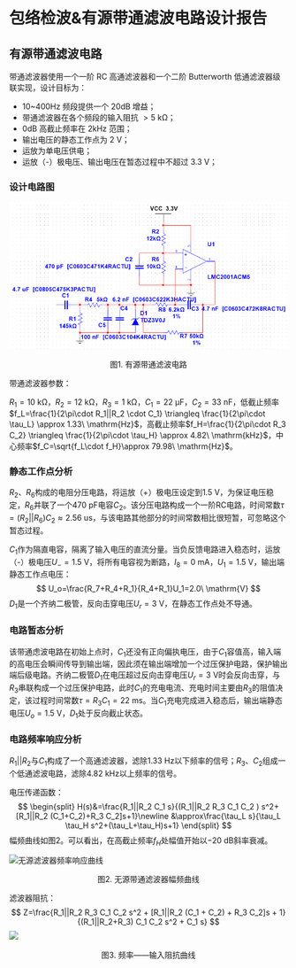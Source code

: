 # 包络检波&有源带通滤波电路设计报告

## 有源带通滤波电路

带通滤波器使用一个一阶 RC 高通滤波器和一个二阶 Butterworth 低通滤波器级联实现，设计目标为：

- 10~400Hz 频段提供一个 20dB 增益；
- 带通滤波器在各个频段的输入阻抗 $>5\ \mathrm{k\Omega}$​​；
- 0dB 高截止频率在 2kHz 范围；
- 输出电压的静态工作点为 2 V；
- 运放为单电压供电；
- 运放（-）极电压、输出电压在暂态过程中不超过 3.3 V；

### 设计电路图

![有源带通滤波电路](..\Docs\有源滤波电路.png)

<div style="text-align:center">图1. 有源带通滤波电路</div>

带通滤波器参数：

$R_1=10\ \mathrm{k\Omega}$，$R_2=12\ \mathrm{k\Omega}$，$R_3=1\ \mathrm{k\Omega}$，$C_1=22\ \mathrm{\mu F}$，$C_2=33\ \mathrm{nF}$，低截止频率$f_L=\frac{1}{2\pi\cdot R_1||R_2 \cdot C_1} \triangleq \frac{1}{2\pi\cdot \tau_L} \approx 1.33\ \mathrm{Hz}$，高截止频率$f_H=\frac{1}{2\pi\cdot R_3 C_2} \triangleq \frac{1}{2\pi\cdot \tau_H} \approx 4.82\ \mathrm{kHz}$，中心频率$f_C=\sqrt{f_L\cdot f_H}\approx 79.98\ \mathrm{Hz}$。

### 静态工作点分析

$R_2$​​​、$R_6$​​​构成的电阻分压电路，将运放（+）极电压设定到$1.5\ \mathrm{V}$​​​，为保证电压稳定，$R_6$​​​并联了一个$470\ \mathrm{pF}$​​​电容$C_2$​​​。该分压电路构成一个一阶RC电路，时间常数$\tau=(R_2||R_6)C_2\approx 2.56\ \mathrm{us}$​​​​，与该电路其他部分的时间常数相比很短暂，可忽略这个暂态过程。

$C_1$作为隔直电容，隔离了输入电压的直流分量。当负反馈电路进入稳态时，运放（-）极电压$U_-=1.5\ \mathrm{V}$，将所有电容视为断路，$I_8=0\ \mathrm{mA}$，$U_1=1.5\ \mathrm{V}$，输出端静态工作点电压：
$$
U_o=\frac{R_7+R_4+R_1}{R_4+R_1}U_1=2.0\ \mathrm{V}
$$
$D_1$是一个齐纳二极管，反向击穿电压$U_{r}=3\ \mathrm{V}$，在静态工作点处不导通。

### 电路暂态分析

该带通虑波电路在初始上点时，$C_1$​还没有正向偏执电压，由于$C_1$​容值高，输入端的高电压会瞬间传导到输出端，因此须在输出端增加一个过压保护电路，保护输出端后级电路。齐纳二极管$D_1$​在电压超过反向击穿电压$U_{r}=3\ \mathrm{V}$​时会反向击穿，与$R_3$​串联构成一个过压保护电路，此时$C_1$​的充电电流、充电时间主要由$R_3$​的阻值决定，该过程时间常数$\tau=R_3 C_1=22\ \mathrm{ms}$​。当$C_1$​充电完成进入稳态后，输出端静态电压$U_o=1.5\ \mathrm{V}$​，$D_1$​处于反向截止状态。

### 电路频率响应分析

$R_1||R_2$与$C_1$构成了一个高通滤波器，滤除$1.33\ \mathrm{Hz}$以下频率的信号；$R_3$、$C_2$组成一个低通滤波电路，滤除$4.82\ \mathrm{kHz}$以上频率的信号。

电压传递函数：
$$
\begin{split}
H(s)&=\frac{R_1||R_2 C_1 s}{(R_1||R_2 R_3 C_1 C_2 ) s^2+[R_1||R_2 (C_1+C_2)+R_3 C_2]s+1}\newline
&\approx\frac{\tau_L s}{\tau_L \tau_H s^2+(\tau_L+\tau_H)s+1}
\end{split}
$$
幅频曲线如图2。可以看出，在高截止频率$f_H$处幅值开始以$-20\ \mathrm{dB}$​斜率衰减。

![无源滤波器频率响应曲线](D:\MyDocuments\STM32Program\FrequencyAnalyse\Docs\无源滤波器频率幅值曲线.svg)

<div style="text-align:center">图2. 无源带通滤波器幅频曲线</div>

滤波器阻抗：
$$
Z=\frac{R_1||R_2 R_3 C_1 C_2 s^2 + [R_1||R_2 (C_1 + C_2) + R_3 C_2]s + 1}{(R_1||R_2+R_3) C_1 C_2 s^2 + C_1 s}
$$
![](D:\MyDocuments\STM32Program\FrequencyAnalyse\Docs\无源滤波器频率输入阻抗曲线.svg)

<div style="text-align:center">图3. 频率——输入阻抗曲线</div>

